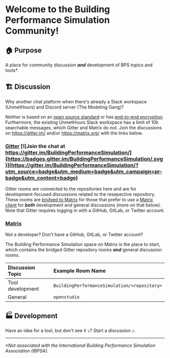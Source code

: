 # Welcome to the Building Performance Simulation Community!

## 🏠 Purpose

A place for community discussion ___and___ development of BPS topics and tools*.

## 🏗️ Discussion

Why another chat platform when there's already a Slack workspace (UnmetHours) and Discord server (The Modeling Gang)? 

Neither is based on an [open source standard](https://matrix.org/faq/#what-is-matrix) or has [end-to-end encryption](https://matrix.org/faq/#encryption). 
Furthermore, the existing UnmetHours Slack workspace has a limit of 10k searchable messages, which Gitter and Matrix do not.
Join the discussions on https://gitter.im/ and/or https://matrix.org/ with the links below.

### [Gitter](https://gitter.im/BuildingPerformanceSimulation/) [![Join the chat at https://gitter.im/BuildingPerformanceSimulation/](https://badges.gitter.im/BuildingPerformanceSimulation/.svg)](https://gitter.im/BuildingPerformanceSimulation/?utm_source=badge&utm_medium=badge&utm_campaign=pr-badge&utm_content=badge)

Gitter rooms are connected to the repositories here and are for development-focused discussions related to the resepective repository. 
These rooms are [bridged to Matrix](https://matrix.org/bridges/#gitter) for those that prefer to use a [Matrix client](https://matrix.org/clients/) for ___both___ development and general discussions (more on that below).
Note that Gitter requires logging in with a GitHub, GitLab, or Twitter account.

### [Matrix](https://matrix.to/#/!iUhfZAniiNyVtVFPvY:matrix.org?via=matrix.org) 

Not a developer? Don't have a GitHub, GitLab, or Twitter account? 

The Building Performance Simulation space on Matrix is the place to start, which contains the bridged Gitter repository rooms ___and___ general discussion rooms.

Discussion Topic | Example Room Name
:- | :-
Tool development | `BuildingPerformanceSimulation/<repository>`
General | `openstudio`

## 🏭 Development

Have an idea for a tool, but don't see it ⤵️? Start a discussion ⤴️.

---
_*Not associated with the International Building Performance Simulation Association (IBPSA)._


<!--

**Here are some ideas to get you started:**

🙋‍♀️ A short introduction - what is your organization all about?
🌈 Contribution guidelines - how can the community get involved?
👩‍💻 Useful resources - where can the community find your docs? Is there anything else the community should know?
🍿 Fun facts - what does your team eat for breakfast?
🧙 Remember, you can do mighty things with the power of [Markdown](https://guides.github.com/features/mastering-markdown/)
-->

